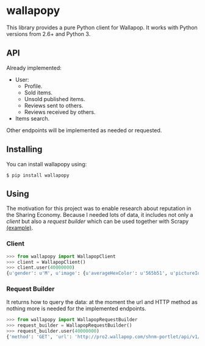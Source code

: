 # wallapopy

This library provides a pure Python client for Wallapop. It works with Python versions from 2.6+ and Python 3.

## API

Already implemented:

* User:
    * Profile.
    * Sold items.
    * Unsold published items.
    * Reviews sent to others.
    * Reviews received by others.
* Items search.

Other endpoints will be implemented as needed or requested.

## Installing

You can install wallapopy using:

```
$ pip install wallapopy
```

## Using

The motivation for this project was to enable research about reputation in the Sharing Economy. Because I needed lots of data, it includes not only a _client_ but also a _request builder_ which can be used together with Scrapy [(example)](https://github.com/toniprada/wallapop-users-scraper).

### Client

```python
>>> from wallapopy import WallapopClient
>>> client = WallapopClient()
>>> client.user(40000000)
{u'gender': u'M', u'image': {u'averageHexColor': u'565b51', u'pictureId': 148033140...
```

### Request Builder

It returns how to query the data: at the moment the url and HTTP method as nothing more is needed for the implemented endpoints.

```python
>>> from wallapopy import WallapopRequestBuilder
>>> request_builder = WallapopRequestBuilder()
>>> request_builder.user(40000000)
{'method': 'GET', 'url': 'http://pro2.wallapop.com/shnm-portlet/api/v1/user.json/40000000?'}
```
